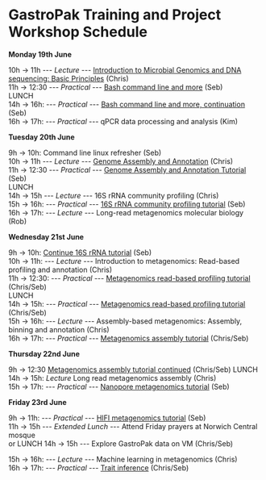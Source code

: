 # **GastroPak Training and Project Workshop Schedule**  

**Monday  19th June**

10h → 11h --- *Lecture* --- [Introduction to Microbial Genomics and DNA sequencing: Basic Principles](https://github.com/Sebastien-Raguideau/GastroPak_Workshop/blob/main/Lectures/Introduction.pdf) (Chris)  
11h → 12:30 --- *Practical* --- [Bash command line and more](https://github.com/Sebastien-Raguideau/GastroPak_Workshop/blob/main/Bash_cli_intro.md)  (Seb)  
LUNCH  
14h → 16h: --- *Practical* --- [Bash command line and more, continuation](https://github.com/Sebastien-Raguideau/GastroPak_Workshop/blob/main/Bash_cli_intro.md) (Seb)  
16h → 17h: --- *Practical* --- qPCR data processing and analysis (Kim)  

**Tuesday 20th June**

9h -> 10h: Command line linux refresher (Seb)  
10h → 11h --- *Lecture* --- [Genome Assembly and Annotation](https://github.com/Sebastien-Raguideau/GastroPak_Workshop/blob/main/Lectures/GenomeAssembly.pdf) (Chris)  
11h → 12:30 --- *Practical* --- [Genome Assembly and Annotation Tutorial](https://github.com/Sebastien-Raguideau/GastroPak_Workshop/blob/main/GenomeAssembly.md) (Seb)  
LUNCH  
14h → 15h --- *Lecture* --- 16S rRNA community profiling (Chris)  
15h → 16h: --- *Practical* --- [16S rRNA community profiling tutorial](https://github.com/Sebastien-Raguideau/GastroPak_Workshop/blob/main/DADA2.md) (Seb)  
16h → 17h: --- *Lecture* --- Long-read metagenomics molecular biology (Rob)  

**Wednesday 21st June**  

9h -> 10h: [Continue 16S rRNA tutorial](https://github.com/Sebastien-Raguideau/GastroPak_Workshop/blob/main/DADA2.md) (Seb)  
10h → 11h: --- *Lecture* --- Introduction to metagenomics: Read-based profiling and annotation (Chris)  
11h → 12:30: --- *Practical* --- [Metagenomics read-based profiling tutorial](https://github.com/Sebastien-Raguideau/GastroPak_Workshop/blob/main/Read_based_analysis.md) (Chris/Seb)  
LUNCH  
14h → 15h: --- *Practical* --- [Metagenomics read-based profiling tutorial](https://github.com/Sebastien-Raguideau/GastroPak_Workshop/blob/main/Read_based_analysis.md) (Chris/Seb)  
15h → 16h: --- *Lecture* --- Assembly-based metagenomics: Assembly, binning and annotation (Chris)  
16h → 17h: --- *Practical* --- [Metagenomics assembly tutorial](https://github.com/Sebastien-Raguideau/GastroPak_Workshop/blob/main/Binning.md) (Chris/Seb)  

**Thursday 22nd June**  

9h → 12:30 [Metagenomics assembly tutorial continued](https://github.com/Sebastien-Raguideau/GastroPak_Workshop/blob/main/Binning.md) (Chris/Seb) 
LUNCH  
14h → 15h: *Lecture* Long read metagenomics assembly (Chris)  
15h → 17h: --- *Practical* --- [Nanopore metagenomics tutorial](https://github.com/Sebastien-Raguideau/GastroPak_Workshop/blob/main/Long_reads_ont.md) (Seb)  

**Friday 23rd June**  

9h → 11h: --- *Practical* --- [HIFI metagenomics tutorial](https://github.com/Sebastien-Raguideau/GastroPak_Workshop/blob/main/HiFi.md) (Seb)  
11h → 15h --- *Extended Lunch* --- Attend Friday prayers at Norwich Central mosque  
or 
LUNCH 
14h → 15h --- Explore GastroPak data on VM (Chris/Seb)

15h → 16h: --- *Lecture* ---  Machine learning in metagenomics (Chris)  
16h → 17h: --- *Practical* --- [Trait inference](https://github.com/Sebastien-Raguideau/GastroPak_Workshop/blob/main/TraitInference.md) (Chris/Seb)    
